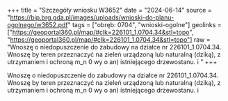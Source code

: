+++
title = "Szczegóły wniosku W3652"
date = "2024-06-14"
source = "https://bip.brg.gda.pl/images/uploads/wnioski-do-planu-ogolnego/w3652.pdf"
tags = ["obręb: 0704", "wnioski-ogolne"]
geolinks = ["https://geoportal360.pl/map/#clk=226101_1.0704.34&stl=topo", "https://geoportal360.pl/map/#clk=226101_1.0704.34&stl=topo"]
raw = "Wnoszę o niedopuszczenie do zabudowy na działce nr 226101_1.0704.34. Wnoszę by teren przeznaczyć na zieleń urządzoną lub naturalną (dziką), z utrzymaniem i ochroną m_n 0 wy o an) istniejącego drzewostanu. i "
+++

Wnoszę o niedopuszczenie do zabudowy na działce nr 226101_1.0704.34. Wnoszę
by teren przeznaczyć na zieleń urządzoną lub naturalną (dziką), z utrzymaniem i ochroną
m_n
0 wy o an)
istniejącego drzewostanu.
i 


